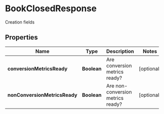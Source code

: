 

# BookClosedResponse

Creation fields

## Properties

Name | Type | Description | Notes
------------ | ------------- | ------------- | -------------
**conversionMetricsReady** | **Boolean** | Are conversion metrics ready? |  [optional]
**nonConversionMetricsReady** | **Boolean** | Are non-conversion metrics ready? |  [optional]



